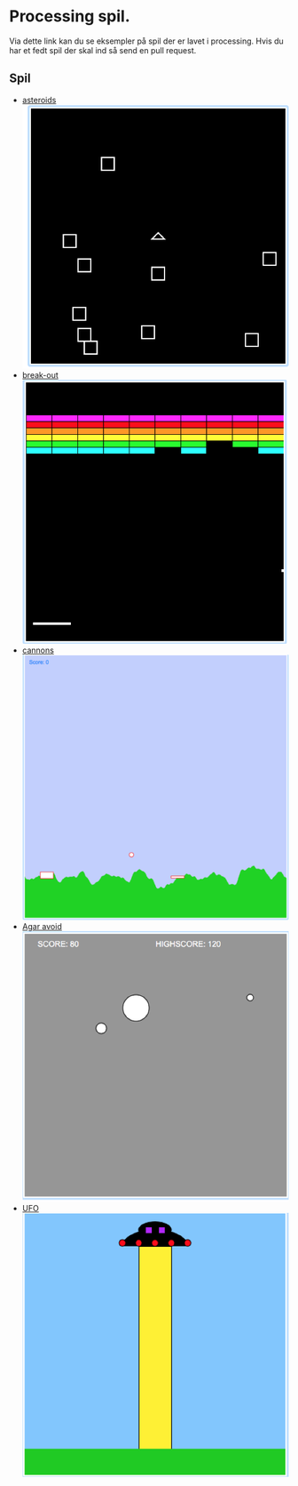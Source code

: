 <link id="linkstyle" rel="stylesheet" href="foghorn.css">
<meta http-equiv="Content-Type" content="text/html;charset=UTF-8">

# Processing spil.

Via dette link kan du se eksempler på spil der er lavet i processing.
Hvis du har et fedt spil der skal ind så send en pull request.

## Spil
* [asteroids](spil/asteroids/index.html) ![](spil/asteroids/game.png)
* [break-out](spil/break-out/index.html) ![](spil/break-out/game.png)
* [cannons](spil/cannons/index.html) ![](spil/cannons/game.png)
* [Agar avoid](spil/agaravoid/index.html) ![](spil/agaravoid/game.png)
* [UFO](spil/ufo/index.html) ![](spil/ufo/game.png)
